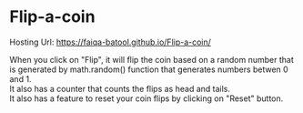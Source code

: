 # Flip-a-coin

Hosting Url: https://faiqa-batool.github.io/Flip-a-coin/

<p>When you click on "Flip", it will flip the coin based on a random number that is generated by math.random() function that generates numbers betwen 0 and 1.<br/>
It also has a counter that counts the flips as head and tails.<br/>
It also has a feature to reset your coin flips by clicking on "Reset" button.
<p/>
